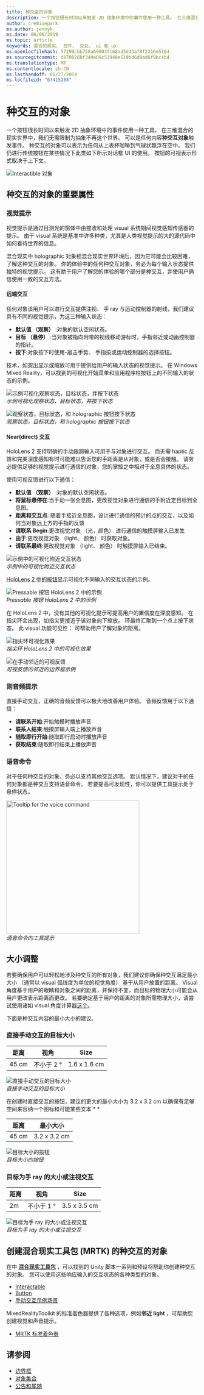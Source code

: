 ```yaml
---
title: 种交互的对象
description: 一个按钮很长时间以来触发 2D 抽象环境中的事件使用一种工具。 在三维混合的现实世界中，我们无需限制为抽象不再这个世界。
author: cre8ivepark
ms.author: jennyk
ms.date: 06/06/2019
ms.topic: article
keywords: 混合的现实、 控件、 交互、 ui 和 ux
ms.openlocfilehash: 57299cbb758a69603fc68ad5d43af8f2216e5104
ms.sourcegitcommit: d8700260f349a09c53948e519bd6d8ed6f9bc4b4
ms.translationtype: MT
ms.contentlocale: zh-CN
ms.lasthandoff: 06/27/2019
ms.locfileid: "67415288"
---
```

# <a name="interactable-object"></a>种交互的对象

一个按钮很长时间以来触发 2D 抽象环境中的事件使用一种工具。 在三维混合的现实世界中，我们无需限制为抽象不再这个世界。 可以是任何内容**种交互对象**触发事件。 种交互的对象可以表示为任何从上表杯咖啡到气球状飘浮在空中。 我们仍进行传统按钮在某些情况下此类如下所示对话框 UI 的使用。 按钮的可视表示形式取决于上下文。

![Interactible 对象](images/640px-interactibleobject-hero-640px.jpg)


## <a name="important-properties-of-the-interactable-object"></a>种交互的对象的重要属性

### <a name="visual-cue"></a>视觉提示

视觉提示是通过目测光的窗体中由接收和处理 visual 系统期间视觉感知传感器的提示。 由于 visual 系统是基准中许多种类，尤其是人类视觉提示的大的源代码中如何看待世界的信息。

混合现实中 holographic 对象相混合现实世界环境后，因为它可能会比较困难，了解这种交互的对象。 你的体验中的任何种交互对象，务必为每个输入状态提供独特的视觉提示。 这有助于用户了解您的体验的哪个部分是种交互，并使用户确信使用一致的交互方法。

#### <a name="far-interactions"></a>远端交互

任何对象该用户可以进行交互提供注视、 手 ray 与运动控制器的射线，我们建议具有不同的视觉提示，为这三种输入状态：
* **默认值 （观察）** :对象的默认空闲状态。
* **目标 （悬停）** :当对象被指向附带的视线移动游标时，手指邻近或动画控制器的指针。
* **按下**:对象按下时使用-敲击手势、 手指按或运动控制器的选择按钮。

技术，如突出显示或缩放可用于提供给用户的输入状态的视觉提示。 在 Windows Mixed Reality，可以找到的可视化开始菜单和应用程序栏按钮上的不同输入的状态的示例。 

![示例可视化观察状态，目标状态，并按下状态](images/640px-interactibleobject-states.png)<br>
*示例可视化观察状态，目标状态，并按下状态*

![观察状态，目标状态，和 holographic 按钮按下状态](images/MRTK_InteractableState.png)<br>
*观察状态，目标状态，和 holographic 按钮按下状态*

#### <a name="neardirect-interactions"></a>Near(direct) 交互

HoloLens 2 支持明确的手动跟踪输入可用于与对象进行交互。 而无需 haptic 反馈和完美深度感知有时可能难以告诉您的手距离是从对象，或是否会接触。 请务必提供足够的视觉提示进行通信的对象，您的掌控之中相对于全息具体的状态。

使用可视反馈进行以下通信：
* **默认值 （观察）** :对象的默认空闲状态。
* **将鼠标悬停在**:当手动一张全息图，更改视觉对象进行通信的手附近定目标到全息图。 
* **距离和交互点**: 随着手接近全息图，设计进行通信的预计的点的交互，以及如何当对象远上方的手指的反馈
* **请联系 Begin**:更改视觉对象 （光，颜色） 进行通信的触摸屏输入已发生
* **由于**:更改视觉对象 （light、 颜色） 时获取对象。
* **请联系最终**:更改视觉对象 （light、 颜色） 时触摸屏输入已结束。

![示例中的可视化附近交互状态](images/640px-interactibleobject-states-near.jpg)<br>
*示例中的可视化附近交互状态*

[HoloLens 2 中的按钮](https://microsoft.github.io/MixedRealityToolkit-Unity/Documentation/README_Button.html)显示可视化不同输入的交互状态的示例。

![Pressable 按钮 HoloLens 2 中的示例](images/640px-interactibleobject-pressablebutton-650px2.jpg)<br>
*Pressable 按钮 HoloLens 2 中的示例*

在 HoloLens 2 中，没有其他的可视化提示可提高用户的置信度在深度感知。 在指尖环会出现，如指尖更接近于该对象向下缩放。 环最终汇聚到一个点上按下状态。 此 visual 功能可见性： 可帮助用户了解对象的距离。

![指尖环可视化效果](images/640px-interactibleobject-pressablebutton-650px3.jpg)<br>
*指尖环 HoloLens 2 中的可视化效果*

![在手动邻近的可视反馈](images/HoloLens2_Proximity.gif)<br>
*可视反馈的邻近的边界框示例*


### <a name="audio-cue"></a>则音频提示
直接手动交互，正确的音频反馈可以极大地改善用户体验。 音频反馈用于以下通信：
* **请联系开始**:开始触摸时播放声音
* **联系人结束**:触摸屏输入端上播放声音
* **随取即行开始**:随取即行启动时播放声音
* **获取结束**:随取即行结束上播放声音

### <a name="voice-command"></a>语音命令
对于任何种交互的对象，务必以支持其他交互选项。 默认情况下，建议对于的任何对象都是种交互支持语音命令。 若要提高可发现性，你可以提供工具提示处于悬停状态。

<img src="images/640px-interactibleobject-voicecommand.jpg" alt="Tooltip for the voice command" title="语音命令的工具提示" width="350"><br/>*语音命令的工具提示*

## <a name="sizing"></a>大小调整
若要确保用户可以轻松地涉及种交互的所有对象，我们建议你确保种交互满足最小大小 （通常以 visual 弧线度为单位的视觉角度） 基于从用户放置的距离。 Visual 角度基于用户的眼睛和对象之间的距离，并保持不变，而目标的物理大小可能会从用户更改表示距离而更改。 若要确定基于用户的距离的对象所需物理大小，请尝试使用诸如 visual 角度计算器[这个](http://elvers.us/perception/visualAngle/)。

下面是种交互内容的最小大小的建议。

### <a name="target-size-for-direct-hand-interaction"></a>直接手动交互的目标大小
| 距离 | 视角 | Size |
|---------|---------|---------|
| 45 cm  | 不小于 2 ° | 1.6 x 1.6 cm |

![直接手动交互的目标大小](images/TargetSizingNear.jpg)<br>
*直接手动交互的目标大小*

在创建时直接交互的按钮，建议的更大的最小大小为 3.2 x 3.2 cm 以确保有足够空间来容纳一个图标和可能某些文本 * *

| 距离 | 最小大小 |
|---------|---------|
| 45 cm  | 3.2 x 3.2 cm |

![目标大小的按钮](images/TargetSizingButtons.png)<br>
*目标大小的按钮*


### <a name="target-size-for-hand-ray-or-gaze-interaction"></a>目标为手 ray 的大小或注视交互
| 距离 | 视角 | Size |
|---------|---------|---------|
| 2m  | 不小于 1 ° | 3.5 x 3.5 cm |

![目标为手 ray 的大小或注视交互](images/TargetSizingFar.jpg)<br>
*目标为手 ray 的大小或注视交互*

## <a name="creating-interactable-object-with-mixed-reality-toolkit-mrtk"></a>创建混合现实工具包 (MRTK) 的种交互的对象

在中 **[混合现实工具包](https://github.com/Microsoft/MixedRealityToolkit-Unity)** ，可以找到的 Unity 脚本一系列和预设将帮助你创建种交互的对象。 您可以使用这些响应输入的交互状态的各种类型的对象。

* [Interactable](https://microsoft.github.io/MixedRealityToolkit-Unity/Documentation/README_Interactable.html)
* [Button](https://microsoft.github.io/MixedRealityToolkit-Unity/Documentation/README_Button.html)
* [手动交互示例场景](https://github.com/microsoft/MixedRealityToolkit-Unity/blob/mrtk_release/Documentation/README_HandInteractionExamples.md)

MixedRealityToolkit 的标准着色器提供了各种选项，例如**邻近 light** ，可帮助您创建视觉和声音提示。
* [MRTK 标准着色器](https://github.com/microsoft/MixedRealityToolkit-Unity/blob/mrtk_development/Documentation/README_MRTKStandardShader.md)


## <a name="see-also"></a>请参阅

* [边界框](app-bar-and-bounding-box.md)
* [对象集合](object-collection.md)
* [公告和尾随](billboarding-and-tag-along.md)